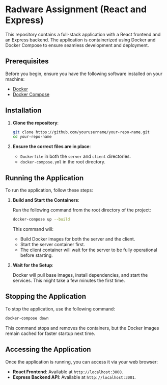 # Radware Assignment (React and Express)

This repository contains a full-stack application with a React frontend and an Express backend. The application is containerized using Docker and Docker Compose to ensure seamless development and deployment.

## Prerequisites

Before you begin, ensure you have the following software installed on your machine:

- [Docker](https://www.docker.com/get-started)
- [Docker Compose](https://docs.docker.com/compose/install/)

## Installation

1. **Clone the repository**:

   ```bash
   git clone https://github.com/yourusername/your-repo-name.git
   cd your-repo-name
   ```

2. **Ensure the correct files are in place**:
   - `Dockerfile` in both the `server` and `client` directories.
   - `docker-compose.yml` in the root directory.

## Running the Application

To run the application, follow these steps:

1. **Build and Start the Containers**:

   Run the following command from the root directory of the project:

   ```bash
   docker-compose up --build
   ```

   This command will:
   - Build Docker images for both the server and the client.
   - Start the server container first.
   - The client container will wait for the server to be fully operational before starting.

2. **Wait for the Setup**:

   Docker will pull base images, install dependencies, and start the services. This might take a few minutes the first time.

## Stopping the Application

To stop the application, use the following command:

```bash
docker-compose down
```

This command stops and removes the containers, but the Docker images remain cached for faster startup next time.

## Accessing the Application

Once the application is running, you can access it via your web browser:

- **React Frontend**: Available at `http://localhost:3000`.
- **Express Backend API**: Available at `http://localhost:3001`.
